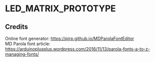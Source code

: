 # LED_MATRIX_PROTOTYPE  
## Credits  
Online font generator: https://pjrp.github.io/MDParolaFontEditor  
MD Parola font article: https://arduinoplusplus.wordpress.com/2016/11/13/parola-fonts-a-to-z-managing-fonts/  



